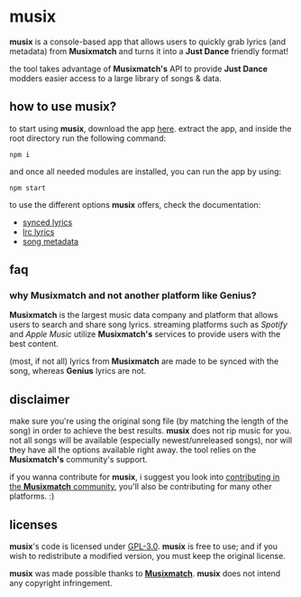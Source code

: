 # musix
**musix** is a console-based app that allows users to quickly grab lyrics (and metadata) from **Musixmatch** and turns it into a **Just Dance** friendly format!

the tool takes advantage of **Musixmatch's** API to provide **Just Dance** modders easier access to a large library of songs & data. 

## how to use musix?

to start using **musix**, download the app [here](https://github.com/devvieram/musix/releases).
extract the app, and inside the root directory run the following command:

    npm i
and once all needed modules are installed, you can run the app by using:

    npm start
to use the different options **musix** offers, check the documentation:
 - [synced lyrics](https://github.com/devvieram/musix/blob/main/docs/synced_lyrics.md)
 - [lrc lyrics](https://github.com/devvieram/musix/blob/main/docs/lrc_lyrics.md)
 - [song metadata](https://github.com/devvieram/musix/blob/main/docs/metadata.md)

## faq
### why Musixmatch and not another platform like Genius?
**Musixmatch** is the largest music data company and platform that allows users to search and share song lyrics.
streaming platforms such as *Spotify* and *Apple Music* utilize **Musixmatch's** services to provide users with the best content.

(most, if not all) lyrics from **Musixmatch** are made to be synced with the song, whereas **Genius** lyrics are not.
 
## disclaimer
make sure you're using the original song file (by matching the length of the song) in order to achieve the best results. **musix** does not rip music for you.
not all songs will be available (especially newest/unreleased songs), nor will they have all the options available right away. 
the tool relies on the **Musixmatch's** community's support.

if you wanna contribute for **musix**, i suggest you look into [contributing in the **Musixmatch** community](https://support.musixmatch.com/category/386-how-to-contribute), you'll also be contributing for many other platforms. :)

## licenses
**musix**'s code is licensed under [GPL-3.0](https://github.com/devvieram/musix/blob/main/LICENSE).
**musix** is free to use; and if you wish to redistribute a modified version, you must keep the original license.

**musix** was made possible thanks to [**Musixmatch**](https://developer.musixmatch.com/documentation/api-methods).
**musix** does not intend any copyright infringement.